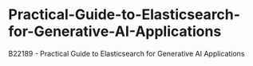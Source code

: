 # Practical-Guide-to-Elasticsearch-for-Generative-AI-Applications
B22189 - Practical Guide to Elasticsearch for Generative AI Applications
